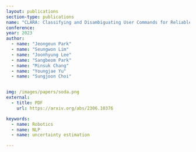 ```yaml
---
layout: publications
section-type: publications
name: "CLARA: Classifying and Disambiguating User Commands for Reliable Interactive Robotic Agents"
conference: 
year: 2023
author:
  - name: "Jeongeun Park"
  - name: "Seungwon Lim"
  - name: "Joonhyung Lee"
  - name: "Sangbeom Park"
  - name: "Minsuk Chang"
  - name: "Youngjae Yu"
  - name: "Sungjoon Choi"


img: /images/papers/soda.png
external:
  - title: PDF
    url: https://arxiv.org/abs/2306.10376

keywords:
  - name: Robotics
  - name: NLP
  - name: uncertainty estimation

---
```

